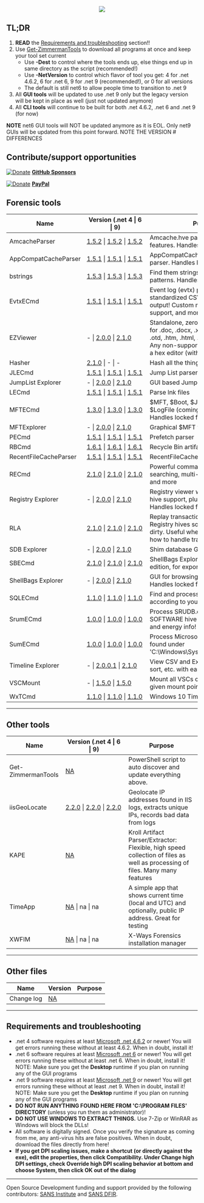 <p align="center">
  <img src="https://ericzimmerman.github.io/logoSmall.jpg">
</p>

## TL;DR

1. **READ** the [Requirements and troubleshooting](https://ericzimmerman.github.io/#!index.md#requirements-and-troubleshooting) section!!
2. Use [Get-ZimmermanTools](https://download.ericzimmermanstools.com/Get-ZimmermanTools.zip) to download all programs at once and keep your tool set current
    - Use **-Dest** to control where the tools ends up, else things end up in same directory as the script (recommended!)
    - Use **-NetVersion** to control which flavor of tool you get: 4 for .net 4.6.2, 6 for .net 6, 9 for .net 9 (recommended!), or 0 for all versions
    - The default is still net6 to allow people time to transition to .net 9
3. All **GUI tools** will be updated to use .net 9 only but the legacy version will be kept in place as well (just not updated anymore)
4. All **CLI tools** will continue to be built for both .net 4.6.2, .net 6 and .net 9 (for now)

**NOTE** net6 GUI tools will NOT be updated anymore as it is EOL. Only net9 GUIs will be updated from this point forward. NOTE THE VERSION # DIFFERENCES

## Contribute/support opportunities

[![Donate](https://ericzimmerman.github.io/Quarter16.png)](https://github.com/sponsors/EricZimmerman) **[GitHub Sponsors](https://github.com/sponsors/EricZimmerman)**

[![Donate](https://ericzimmerman.github.io/Quarter16.png)](https://paypal.me/ericrzimmerman) **[PayPal](https://paypal.me/ericrzimmerman)**

## Forensic tools

|Name | <span style="display: inline-block; width:150px">Version (.net 4 &vert; 6 &vert; 9)</span> | Purpose | 
|--|--|--
| AmcacheParser | [1.5.2](https://download.ericzimmermanstools.com/AmcacheParser.zip) &vert; [1.5.2](https://download.ericzimmermanstools.com/net6/AmcacheParser.zip) &vert; [1.5.2](https://download.ericzimmermanstools.com/net9/AmcacheParser.zip)| Amcache.hve parser with lots of extra features. Handles locked files
| AppCompatCacheParser | [1.5.1](https://download.ericzimmermanstools.com/AppCompatCacheParser.zip) &vert; [1.5.1](https://download.ericzimmermanstools.com/net6/AppCompatCacheParser.zip) &vert; [1.5.1](https://download.ericzimmermanstools.com/net9/AppCompatCacheParser.zip)| AppCompatCache aka ShimCache parser. Handles locked files
| bstrings | [1.5.3](https://download.ericzimmermanstools.com/bstrings.zip) &vert; [1.5.3](https://download.ericzimmermanstools.com/net6/bstrings.zip) &vert; [1.5.3](https://download.ericzimmermanstools.com/net9/bstrings.zip)| Find them strings yo. Built in regex patterns. Handles locked files
| EvtxECmd | [1.5.1](https://download.ericzimmermanstools.com/EvtxECmd.zip) &vert; [1.5.1](https://download.ericzimmermanstools.com/net6/EvtxECmd.zip) &vert; [1.5.1](https://download.ericzimmermanstools.com/net9/EvtxECmd.zip)| Event log (evtx) parser with standardized CSV, XML, and json output! Custom maps, locked file support, and more!
| EZViewer | - &vert; [2.0.0](https://download.ericzimmermanstools.com/net6/EZViewer.zip) &vert; [2.1.0](https://download.ericzimmermanstools.com/net9/EZViewer.zip) | Standalone, zero dependency viewer for .doc, .docx, .xls, .xlsx, .txt, .log, .rtf, .otd, .htm, .html, .mht, .csv, and .pdf. Any non-supported files are shown in a hex editor (with data interpreter!)
| Hasher | [2.1.0](https://download.ericzimmermanstools.com/hasher.zip) &vert; - &vert; -| Hash all the things
| JLECmd | [1.5.1](https://download.ericzimmermanstools.com/JLECmd.zip) &vert; [1.5.1](https://download.ericzimmermanstools.com/net6/JLECmd.zip) &vert; [1.5.1](https://download.ericzimmermanstools.com/net9/JLECmd.zip)| Jump List parser
| JumpList Explorer | - &vert; [2.0.0](https://download.ericzimmermanstools.com/net6/JumpListExplorer.zip) &vert; [2.1.0](https://download.ericzimmermanstools.com/net9/JumpListExplorer.zip) | GUI based Jump List viewer 
| LECmd  | [1.5.1](https://download.ericzimmermanstools.com/LECmd.zip) &vert; [1.5.1](https://download.ericzimmermanstools.com/net6/LECmd.zip) &vert; [1.5.1](https://download.ericzimmermanstools.com/net9/LECmd.zip)| Parse lnk files
| MFTECmd |[1.3.0](https://download.ericzimmermanstools.com/MFTECmd.zip) &vert; [1.3.0](https://download.ericzimmermanstools.com/net6/MFTECmd.zip) &vert; [1.3.0](https://download.ericzimmermanstools.com/net9/MFTECmd.zip)| $MFT, $Boot, $J, $SDS, $I30, and $LogFile (coming soon) parser. Handles locked files
| MFTExplorer | - &vert; [2.0.0](https://download.ericzimmermanstools.com/net6/MFTExplorer.zip) &vert; [2.1.0](https://download.ericzimmermanstools.com/net9/MFTExplorer.zip)| Graphical $MFT viewer
| PECmd | [1.5.1](https://download.ericzimmermanstools.com/PECmd.zip) &vert; [1.5.1](https://download.ericzimmermanstools.com/net6/PECmd.zip) &vert; [1.5.1](https://download.ericzimmermanstools.com/net9/PECmd.zip)| Prefetch parser
| RBCmd | [1.6.1](https://download.ericzimmermanstools.com/RBCmd.zip) &vert; [1.6.1](https://download.ericzimmermanstools.com/net6/RBCmd.zip) &vert; [1.6.1](https://download.ericzimmermanstools.com/net9/RBCmd.zip)| Recycle Bin artifact (INFO2/$I) parser
| RecentFileCacheParser | [1.5.1](https://download.ericzimmermanstools.com/RecentFileCacheParser.zip) &vert; [1.5.1](https://download.ericzimmermanstools.com/net6/RecentFileCacheParser.zip) &vert; [1.5.1](https://download.ericzimmermanstools.com/net9/RecentFileCacheParser.zip)| RecentFileCache parser
| RECmd | [2.1.0](https://download.ericzimmermanstools.com/RECmd.zip) &vert; [2.1.0](https://download.ericzimmermanstools.com/net6/RECmd.zip) &vert; [2.1.0](https://download.ericzimmermanstools.com/net9/RECmd.zip) | Powerful command line Registry tool searching, multi-hive support, plugins, and more
| Registry Explorer | - &vert; [2.0.0](https://download.ericzimmermanstools.com/net6/RegistryExplorer.zip) &vert; [2.1.0](https://download.ericzimmermanstools.com/net9/RegistryExplorer.zip)| Registry viewer with searching, multi-hive support, plugins, and more. Handles locked files
| RLA | [2.1.0](https://download.ericzimmermanstools.com/rla.zip) &vert; [2.1.0](https://download.ericzimmermanstools.com/net6/rla.zip) &vert; [2.1.0](https://download.ericzimmermanstools.com/net9/rla.zip)| Replay transaction logs and update Registry hives so they are no longer dirty. Useful when tools do not know how to handle transaction logs
| SDB Explorer |  - &vert; [2.0.0](https://download.ericzimmermanstools.com/net6/SDBExplorer.zip) &vert; [2.1.0](https://download.ericzimmermanstools.com/net9/SDBExplorer.zip)| Shim database GUI
| SBECmd | [2.1.0](https://download.ericzimmermanstools.com/SBECmd.zip) &vert; [2.1.0](https://download.ericzimmermanstools.com/net6/SBECmd.zip) &vert; [2.1.0](https://download.ericzimmermanstools.com/net9/SBECmd.zip) | ShellBags Explorer, command line edition, for exporting shellbag data
| ShellBags Explorer | - &vert; [2.0.0](https://download.ericzimmermanstools.com/net6/ShellBagsExplorer.zip) &vert; [2.1.0](https://download.ericzimmermanstools.com/net9/ShellBagsExplorer.zip) | GUI for browsing shellbags data. Handles locked files
| SQLECmd | [1.1.0](https://download.ericzimmermanstools.com/SQLECmd.zip) &vert; [1.1.0](https://download.ericzimmermanstools.com/net6/SQLECmd.zip) &vert; [1.1.0](https://download.ericzimmermanstools.com/net9/SQLECmd.zip) | Find and process SQLite files according to your needs with maps!
| SrumECmd | [1.0.0](https://download.ericzimmermanstools.com/SrumECmd.zip) &vert; [1.0.0](https://download.ericzimmermanstools.com/net6/SrumECmd.zip) &vert; [1.0.0](https://download.ericzimmermanstools.com/net9/SrumECmd.zip) | Process SRUDB.dat and (optionally) SOFTWARE hive for network, process, and energy info!
| SumECmd | [1.0.0](https://download.ericzimmermanstools.com/SumECmd.zip) &vert; [1.0.0](https://download.ericzimmermanstools.com/net6/SumECmd.zip) &vert; [1.0.0](https://download.ericzimmermanstools.com/net9/SumECmd.zip) | Process Microsoft User Access Logs found under 'C:\Windows\System32\LogFiles\SUM'
| Timeline Explorer | - &vert; [2.0.0.1](https://download.ericzimmermanstools.com/net6/TimelineExplorer.zip) &vert; [2.1.0](https://download.ericzimmermanstools.com/net9/TimelineExplorer.zip) | View CSV and Excel files, filter, group, sort, etc. with ease
| VSCMount | - &vert; [1.5.0](https://download.ericzimmermanstools.com/net6/VSCMount.zip) &vert; [1.5.0](https://download.ericzimmermanstools.com/net9/VSCMount.zip) | Mount all VSCs on a drive letter to a given mount point
| WxTCmd | [1.1.0](https://download.ericzimmermanstools.com/WxTCmd.zip) &vert; [1.1.0](https://download.ericzimmermanstools.com/net6/WxTCmd.zip) &vert; [1.1.0](https://download.ericzimmermanstools.com/net9/WxTCmd.zip) | Windows 10 Timeline database parser

***

## Other tools

|Name  |<span style="display: inline-block; width:150px">Version (.net 4 &vert; 6 &vert; 9)</span> | Purpose
|--|--|--
| Get-ZimmermanTools | [NA](https://download.ericzimmermanstools.com/Get-ZimmermanTools.zip) | PowerShell script to auto discover and update everything above.
| iisGeoLocate | [2.2.0](https://download.ericzimmermanstools.com/iisGeolocate.zip) &vert; [2.2.0](https://download.ericzimmermanstools.com/net6/iisGeolocate.zip) &vert; [2.2.0](https://download.ericzimmermanstools.com/net9/iisGeolocate.zip) | Geolocate IP addresses found in IIS logs, extracts unique IPs, records bad data from logs
| KAPE | [NA](https://learn.duffandphelps.com/kape?utm_campaign=2019_cyberitbn-KAPE-launch&utm_source=kroll&utm_medium=referral&utm_term=kape-gui-blogpost) | Kroll Artifact Parser/Extractor: Flexible, high speed collection of files as well as processing of files. Many many features
| TimeApp | [NA](https://download.ericzimmermanstools.com/TimeApp.zip) &vert; na &vert; na | A simple app that shows current time (local and UTC) and optionally, public IP address. Great for testing
| XWFIM | [NA](https://download.ericzimmermanstools.com/XWFIM.zip)  &vert; na &vert; na | X-Ways Forensics installation manager

***

## Other files

|Name  |Version| Purpose
|--|--|--
| Change log | [NA](https://download.ericzimmermanstools.com/ChangeLog.txt)| 

***

## Requirements and troubleshooting

 - .net 4 software requires at least [Microsoft .net 4.6.2](https://dotnet.microsoft.com/en-us/download/dotnet-framework/net462) or newer! You will get errors running these without at least 4.6.2. When in doubt, install it!
 - .net 6 software requires at least [Microsoft .net 6](https://dotnet.microsoft.com/en-us/download/dotnet/6.0) or newer! You will get errors running these without at least .net 6. When in doubt, install it! NOTE: Make sure you get the **Desktop** runtime if you plan on running any of the GUI programs
 - .net 9 software requires at least [Microsoft .net 9](https://dotnet.microsoft.com/en-us/download/dotnet/9.0) or newer! You will get errors running these without at least .net 9. When in doubt, install it! NOTE: Make sure you get the **Desktop** runtime if you plan on running any of the GUI programs
 - **DO NOT RUN ANYTHING FOUND HERE FROM 'C:\PROGRAM FILES' DIRECTORY** (unless you run them as administrator)!
 - **DO NOT USE WINDOWS TO EXTRACT THINGS.** Use 7-Zip or WinRAR as Windows will block the DLLs!
 - All software is digitally signed. Once you verify the signature as coming from me, any anti-virus hits are false positives. When in doubt, download the files directly from here!
 - **If you get DPI scaling issues, make a shortcut (or directly against the exe), edit the properties, then click Compatibility. Under Change high DPI settings, check Override high DPI scaling behavior at bottom and choose System, then click OK out of the dialog**

***

Open Source Development funding and support provided by the following contributors: [SANS Institute](http://sans.org/) and [SANS DFIR](http://dfir.sans.org/).
